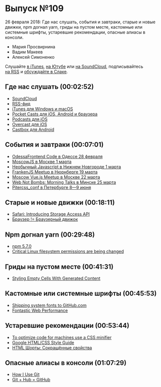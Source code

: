 # Выпуск №109

26 февраля 2018: Где нас слушать, события и завтраки, старые и новые движки, npm догнал yarn, гриды на пустом месте, кастомные или системные шрифты, устаревшие рекомендации, опасные алиасы в консоли.

- Мария Просвирнина
- Вадим Макеев
- Алексей Симоненко

Слушайте [в iTunes](https://itunes.apple.com/ru/podcast/veb-standarty/id1080500016), [на Ютубе](https://www.youtube.com/playlist?list=PLMBnwIwFEFHcwuevhsNXkFTcadeX5R1Go) или [на SoundCloud](https://soundcloud.com/web-standards), подписывайтесь [на RSS](https://web-standards.ru/podcast/feed/) и [обсуждайте в Слаке](http://slack.web-standards.ru/).

## Где нас слушать (00:02:52)

- [SoundCloud](https://soundcloud.com/web-standards)
- [RSS-фид](https://web-standards.ru/podcast/feed/)
- [iTunes для Windows и macOS](https://www.apple.com/lae/itunes/)
- [Pocket Casts для iOS, Android и браузера](https://www.shiftyjelly.com/pocketcasts/)
- [Podcasts для iOS](https://itunes.apple.com/us/app/podcasts/id525463029)
- [Overcast для iOS](https://overcast.fm/)
- [Castbox для Android](https://castbox.fm/)

## События и завтраки (00:07:01)

- [OdessaFrontend Code в Одессе 28 февраля](http://odessafrontend.com/)
- [MoscowJS в Москве 1 марта](https://moscowjs.timepad.ru/event/669032/)
- [Необычный Javascript в Нижнем Новгороде 1 марта](https://www.mera.ru/career/calendar/struktury-dannykh-funktsionalnogo-programmirovaniia-i-sovremennyi-js)
- [FrankenJS Meetup в Нюрнберге 19 марта](http://www.frankenjs.org/angular-and-beyond/)
- [Moscow Vue.js Meetup в Москве 22 марта](https://www.meetup.com/vue-js-moscow/)
- [Web Not Bombs: Morning Talks в Минске 25 марта](https://www.facebook.com/events/552606201766123/)
- [Pitercss_conf в Петербурге 8—9 июня](https://pitercss.com/)

## Старые и новые движки (00:18:11)

- [Safari: Introducing Storage Access API](https://webkit.org/blog/8124/introducing-storage-access-api/)
- [Браузер != Браузерный движок](https://habrahabr.ru/post/349512/)

## Npm догнал yarn (00:29:48)

- [npm 5.7.0](http://blog.npmjs.org/post/171139955345/v570)
- [Critical Linux filesystem permissions are being changed](https://github.com/npm/npm/issues/19883)

## Гриды на пустом месте (00:41:31)

- [Styling Empty Cells With Generated Content](https://www.smashingmagazine.com/2018/02/generated-content-grid-layout/)

## Кастомные или системные шрифты (00:45:53)

- [Shipping system fonts to GitHub.com](http://markdotto.com/2018/02/07/github-system-fonts/)
- [Fontastic Web Performance](https://vimeo.com/241111413)

## Устаревшие рекомендации (00:53:44)

- [To optimize code for machines use a CSS minifier](https://twitter.com/iamsapegin/status/965585505378324481)
- [Google HTML/CSS Style Guide](https://google.github.io/styleguide/htmlcssguide.html)
- [HTML Шорты: Сокращённые свойства](https://htmlacademy.ru/shorts/2)

## Опасные алиасы в консоли (01:07:29)

- [How I Use Git](https://hugogiraudel.com/2018/02/17/how-i-use-git/)
- [Git + Hub = GitHub](https://github.com/github/hub)
